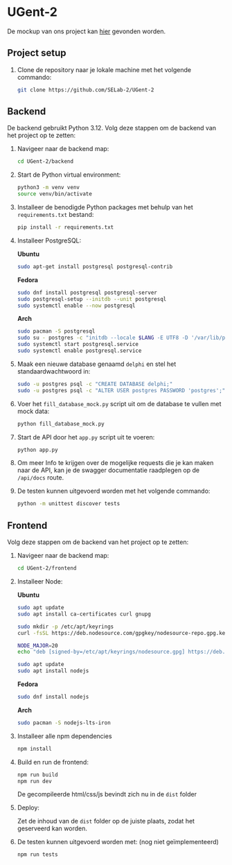 # UGent-2
De mockup van ons project kan [hier](https://www.figma.com/file/py6Qk9lgFtzbCy9by2qsYU/SELab2?type=design&node-id=617%3A4348&mode=design&t=N4FQR50wAYEyG8qx-1)
gevonden worden. 

## Project setup

1. Clone de repository naar je lokale machine met het volgende commando:
     ```bash
    git clone https://github.com/SELab-2/UGent-2
    ```
## Backend

De backend gebruikt Python 3.12.
Volg deze stappen om de backend van het project op te zetten:


1. Navigeer naar de backend map:
    ```bash
    cd UGent-2/backend
    ```
    
2. Start de Python virtual environment:
    ```bash
    python3 -m venv venv
    source venv/bin/activate
    ```
3. Installeer de benodigde Python packages met behulp van het `requirements.txt` bestand:
    ```bash
    pip install -r requirements.txt
    ```
4. Installeer PostgreSQL:

    **Ubuntu**
    ```bash
    sudo apt-get install postgresql postgresql-contrib
    ```
    **Fedora**
    ```bash
    sudo dnf install postgresql postgresql-server
    sudo postgresql-setup --initdb --unit postgresql
    sudo systemctl enable --now postgresql
    ```
    **Arch**
    ```bash
    sudo pacman -S postgresql
    sudo su - postgres -c "initdb --locale $LANG -E UTF8 -D '/var/lib/postgres/data'"
    sudo systemctl start postgresql.service
    sudo systemctl enable postgresql.service
    ```
5. Maak een nieuwe database genaamd `delphi` en stel het standaardwachtwoord in:
    ```bash
    sudo -u postgres psql -c "CREATE DATABASE delphi;"
    sudo -u postgres psql -c "ALTER USER postgres PASSWORD 'postgres';"
    ```
6. Voer het `fill_database_mock.py` script uit om de database te vullen met mock data:
    ```bash
    python fill_database_mock.py
    ```
7. Start de API door het `app.py` script uit te voeren:
    ```bash
    python app.py
    ```
8. Om meer Info te krijgen over de mogelijke requests die je kan maken naar de API, kan je de swagger documentatie raadplegen op de `/api/docs` route.
9. De testen kunnen uitgevoerd worden met het volgende commando:
    ```bash
    python -m unittest discover tests
    ```

## Frontend

Volg deze stappen om de backend van het project op te zetten:


1. Navigeer naar de backend map:
    ```bash
    cd UGent-2/frontend
    ```
2. Installeer Node:

    **Ubuntu**
    ```bash
    sudo apt update
    sudo apt install ca-certificates curl gnupg

    sudo mkdir -p /etc/apt/keyrings
    curl -fsSL https://deb.nodesource.com/gpgkey/nodesource-repo.gpg.key | sudo gpg --dearmor -o /etc/apt/keyrings/nodesource.gpg

    NODE_MAJOR=20
    echo "deb [signed-by=/etc/apt/keyrings/nodesource.gpg] https://deb.nodesource.com/node_$NODE_MAJOR.x nodistro main" | sudo tee /etc/apt/sources.list.d/nodesource.list

    sudo apt update
    sudo apt install nodejs
    ```
    **Fedora**
    ```bash
    sudo dnf install nodejs
    ```
    **Arch**
    ```bash
    sudo pacman -S nodejs-lts-iron
    ```
3. Installeer alle npm dependencies
    ```bash
    npm install
    ```
4. Build en run de frontend:
   ```bash
   npm run build
   npm run dev
   ```
   De gecompileerde html/css/js bevindt zich nu in de `dist` folder
   
5. Deploy:
   
   Zet de inhoud van de `dist` folder op de juiste plaats, zodat het geserveerd kan worden.
   
6. De testen kunnen uitgevoerd worden met: (nog niet geïmplementeerd)
   ```bash
   npm run tests
   ```
   
